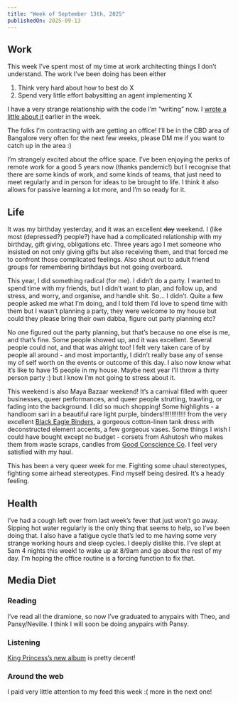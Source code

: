 ```yaml
---
title: "Week of September 13th, 2025"
publishedOn: 2025-09-13
---
```


## Work

This week I’ve spent most of my time at work architecting things I don’t understand. The work I’ve been doing has been either

1. Think very hard about how to best do X
2. Spend very little effort babysitting an agent implementing X

I have a very strange relationship with the code I’m “writing” now. I [wrote a little about it](http://tanvibhakta.in/blog/llms-create-bad-code) earlier in the week.

The folks I’m contracting with are getting an office! I’ll be in the CBD area of Bangalore very often for the next few weeks, please DM me if you want to catch up in the area :)

I’m strangely excited about the office space. I’ve been enjoying the perks of remote work for a good 5 years now (thanks pandemic!) but I recognise that there are some kinds of work, and some kinds of teams, that just need to meet regularly and in person for ideas to be brought to life. I think it also allows for passive learning a lot more, and I’m so ready for it.

## Life

It was my birthday yesterday, and it was an excellent ~~day~~ weekend. I (like most (depressed?) people?) have had a complicated relationship with my birthday, gift giving, obligations etc. Three years ago I met someone who insisted on not only giving gifts but also receiving them, and that forced me to confront those complicated feelings. Also shout out to adult friend groups for remembering birthdays but not going overboard.

This year, I did something radical (for me). I didn’t do a party. I wanted to spend time with my friends, but I didn’t want to plan, and follow up, and stress, and worry, and organise, and handle shit. So... I didn’t. Quite a few people asked me what I’m doing, and I told them I’d love to spend time with them but I wasn’t planning a party, they were welcome to my house but could they please bring their own dabba, figure out party planning etc?

No one figured out the party planning, but that’s because no one else is me, and that’s fine. Some people showed up, and it was excellent. Several people could not, and that was alright too! I felt very taken care of by people all around - and most importantly, I didn’t really base any of sense my of self worth on the events or outcome of this day. I also now know what it’s like to have 15 people in my house. Maybe next year I’ll throw a thirty person party :) but I know I’m not going to stress about it.

This weekend is also Maya Bazaar weekend! It’s a carnival filled with queer businesses, queer performances, and queer people strutting, trawling, or fading into the background. I did so much shopping! Some highlights - a handloom sari in a beautiful rare light purple, binders!!!!!!!!!!!!! from the very excellent [Black Eagle Binders](https://www.blackeaglebinders.com/), a gorgeous cotton-linen tank dress with deconstructed element accents, a few gorgeous vases. Some things I wish I could have bought except no budget - corsets from Ashutosh who makes them from waste scraps, candles from [Good Conscience Co](https://goahomestudio.com/?v=320f6443c56b). I feel very satisfied with my haul.

This has been a very queer week for me. Fighting some uhaul stereotypes, fighting some airhead stereotypes. Find myself being desired. It’s a heady feeling.

## Health

I’ve had a cough left over from last week’s fever that just won’t go away. Sipping hot water regularly is the only thing that seems to help, so I’ve been doing that. I also have a fatigue cycle that’s led to me having some very strange working hours and sleep cycles. I deeply dislike this. I’ve slept at 5am 4 nights this week! to wake up at 8/9am and go about the rest of my day. I’m hoping the office routine is a forcing function to fix that.

## Media Diet

### Reading

I’ve read all the dramione, so now I’ve graduated to anypairs with Theo, and Pansy/Neville. I think I will soon be doing anypairs with Pansy.

### Listening

[King Princess’s new album](https://open.spotify.com/album/4aAqSQJ69OruOHDlQ9B5ki?si=iH3zEiZ-QNKfY3EGLMii4Q) is pretty decent!

### Around the web

I paid very little attention to my feed this week :( more in the next one!
